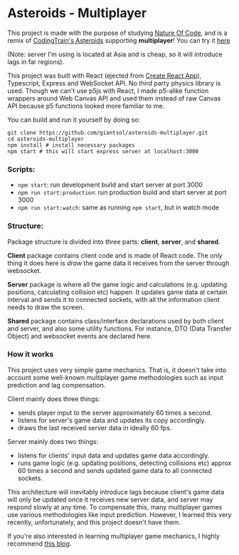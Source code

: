 # Asteroids - Multiplayer

This project is made with the purpose of studying [Nature Of Code](https://natureofcode.com/), and is a remix of [CodingTrain's Asteroids](https://github.com/CodingTrain/Asteroids) supporting **multiplayer**!
You can try it [here](https://natureofjandi.com) 

(Note: server I'm using is located at Asia and is cheap, so it will introduce lags in far regions).

This project was built with React (ejected from [Create React App](https://github.com/facebook/create-react-app)), Typescript, Express and  WebSocket API.
No third party physics library is used. 
Though we can't use p5js with React, I made p5-alike function wrappers around Web Canvas API and used them instead of raw Canvas API because p5 functions looked more familiar to me.

You can build and run it yourself by doing so:
```
git clone https://github.com/giantsol/asteroids-multiplayer.git
cd asteroids-multiplayer
npm install # install necessary packages
npm start # this will start express server at localhost:3000
```

### Scripts:
- ```npm start```: run development build and start server at port 3000
- ```npm run start:production```: run production build and start server at port 3000
- ```npm run start:watch```: same as running ```npm start```, but in watch mode

### Structure:

Package structure is divided into three parts: **client**, **server**, and **shared**.

**Client** package contains client code and is made of React code.
The only thing it does here is *draw* the game data it receives from the server through websocket.

**Server** package is where all the game logic and calculations (e.g. updating positions, calculating collision etc) happen.
It updates game data at certain interval and sends it to connected sockets, with all the information client needs to draw the screen.

**Shared** package contains class/interface declarations used by both client and server, and also some utility functions.
For instance, DTO (Data Transfer Object) and websocket events are declared here.

### How it works

This project uses very simple game mechanics. That is, it doesn't take into account some well-known multiplayer game methodologies such as input prediction and lag compensation.

Client mainly does three things:
- sends player input to the server approximately 60 times a second.
- listens for server's game data and updates its copy accordingly.
- draws the last received server data in ideally 60 fps.

Server mainly does two things:
- listens for clients' input data and updates game data accordingly.
- runs game logic (e.g. updating positions, detecting collisions etc) approx 60 times a second and sends updated game data to all connected sockets.

This architecture will inevitably introduce lags because client's game data will only be updated once it receives new server data, and server may respond slowly at any time. To compensate this, many multiplayer games use various methodologies like input prediction. However, I learned this very recently, unfortunately, and this project doesn't have them.

If you're also interested in learning multiplayer game mechanics, I highly recommend [this blog](http://buildnewgames.com/real-time-multiplayer/).
